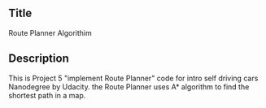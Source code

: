 ## Title
Route Planner Algorithim

## Description
This is Project 5 "implement Route Planner" code for intro self driving cars Nanodegree by Udacity.
the Route Planner uses A* algorithm to find the shortest path in a map. 
